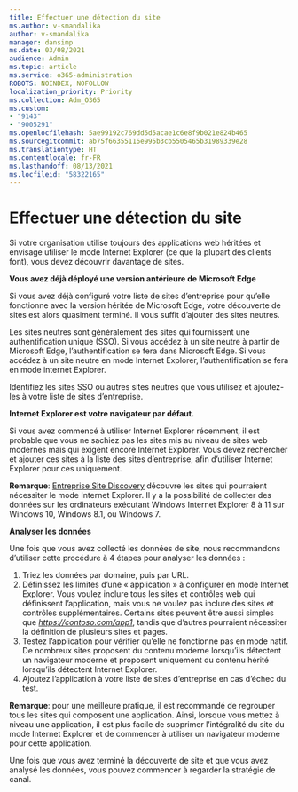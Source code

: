 ```yaml
---
title: Effectuer une détection du site
ms.author: v-smandalika
author: v-smandalika
manager: dansimp
ms.date: 03/08/2021
audience: Admin
ms.topic: article
ms.service: o365-administration
ROBOTS: NOINDEX, NOFOLLOW
localization_priority: Priority
ms.collection: Adm_O365
ms.custom:
- "9143"
- "9005291"
ms.openlocfilehash: 5ae99192c769dd5d5acae1c6e8f9b021e824b465
ms.sourcegitcommit: ab75f66355116e995b3cb5505465b31989339e28
ms.translationtype: HT
ms.contentlocale: fr-FR
ms.lasthandoff: 08/13/2021
ms.locfileid: "58322165"
---
```

# <a name="do-site-discovery"></a>Effectuer une détection du site

Si votre organisation utilise toujours des applications web héritées et envisage utiliser le mode Internet Explorer (ce que la plupart des clients font), vous devez découvrir davantage de sites.

**Vous avez déjà déployé une version antérieure de Microsoft Edge**

Si vous avez déjà configuré votre liste de sites d’entreprise pour qu’elle fonctionne avec la version héritée de Microsoft Edge, votre découverte de sites est alors quasiment terminé. Il vous suffit d’ajouter des sites neutres.

Les sites neutres sont généralement des sites qui fournissent une authentification unique (SSO). Si vous accédez à un site neutre à partir de Microsoft Edge, l’authentification se fera dans Microsoft Edge. Si vous accédez à un site neutre en mode Internet Explorer, l’authentification se fera en mode internet Explorer.

Identifiez les sites SSO ou autres sites neutres que vous utilisez et ajoutez-les à votre liste de sites d’entreprise.

**Internet Explorer est votre navigateur par défaut.**

Si vous avez commencé à utiliser Internet Explorer récemment, il est probable que vous ne sachiez pas les sites mis au niveau de sites web modernes mais qui exigent encore Internet Explorer. Vous devez rechercher et ajouter ces sites à la liste des sites d’entreprise, afin d’utiliser Internet Explorer pour ces uniquement.

**Remarque**: [Entreprise Site Discovery](https://docs.microsoft.com/internet-explorer/ie11-deploy-guide/collect-data-using-enterprise-site-discovery) découvre les sites qui pourraient nécessiter le mode Internet Explorer. Il y a la possibilité de collecter des données sur les ordinateurs exécutant Windows Internet Explorer 8 à 11 sur Windows 10, Windows 8.1, ou Windows 7.

**Analyser les données**

Une fois que vous avez collecté les données de site, nous recommandons d’utiliser cette procédure à 4 étapes pour analyser les données :
1. Triez les données par domaine, puis par URL.
2. Définissez les limites d’une « application » à configurer en mode Internet Explorer. Vous voulez inclure tous les sites et contrôles web qui définissent l’application, mais vous ne voulez pas inclure des sites et contrôles supplémentaires. Certains sites peuvent être aussi simples que *https://contoso.com/app1*, tandis que d’autres pourraient nécessiter la définition de plusieurs sites et pages.
3. Testez l’application pour vérifier qu’elle ne fonctionne pas en mode natif. De nombreux sites proposent du contenu moderne lorsqu’ils détectent un navigateur moderne et proposent uniquement du contenu hérité lorsqu’ils détectent Internet Explorer.
4. Ajoutez l’application à votre liste de sites d’entreprise en cas d’échec du test.

**Remarque**: pour une meilleure pratique, il est recommandé de regrouper tous les sites qui composent une application. Ainsi, lorsque vous mettez à niveau une application, il est plus facile de supprimer l’intégralité du site du mode Internet Explorer et de commencer à utiliser un navigateur moderne pour cette application.

Une fois que vous avez terminé la découverte de site et que vous avez analysé les données, vous pouvez  commencer à regarder la stratégie de canal.

